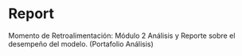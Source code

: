 # Report
Momento de Retroalimentación: Módulo 2 Análisis y Reporte sobre el desempeño del modelo. (Portafolio Análisis)
